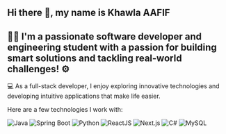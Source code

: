 ## Hi there 👋, my name is Khawla AAFIF
## 👩‍💻 I'm a passionate software developer and engineering student  with a passion for building smart solutions and tackling real-world challenges! ⚙️
💻 As a full-stack developer, I enjoy exploring innovative technologies and developing intuitive applications that make life easier.

Here are a few technologies I work with:
 

 ![Java](https://img.shields.io/badge/Java-007396?style=for-the-badge&logo=java&logoColor=white) 
 ![Spring Boot](https://img.shields.io/badge/Spring%20Boot-6DB33F?style=for-the-badge&logo=springboot&logoColor=white) 
![Python](https://img.shields.io/badge/Python-3776AB?style=for-the-badge&logo=python&logoColor=white) 
 ![ReactJS](https://img.shields.io/badge/React-61DAFB?style=for-the-badge&logo=react&logoColor=black) 
![Next.js](https://img.shields.io/badge/Next.js-000000?style=for-the-badge&logo=nextdotjs&logoColor=white)
![C#](https://img.shields.io/badge/C%23-239120?style=for-the-badge&logo=csharp&logoColor=white) 
![MySQL](https://img.shields.io/badge/MySQL-4479A1?style=for-the-badge&logo=mysql&logoColor=white) 


<!--
**KhawlaAAFIF/KhawlaAAFIF** is a ✨ _special_ ✨ repository because its `README.md` (this file) appears on your GitHub profile.

Here are some ideas to get you started:

- 🔭 I’m currently working on ...
- 🌱 I’m currently learning ...
- 👯 I’m looking to collaborate on ...
- 🤔 I’m looking for help with ...
- 💬 Ask me about ...
- 📫 How to reach me: ...
- 😄 Pronouns: ...
- ⚡ Fun fact: ...
-->
